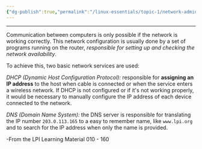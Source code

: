 ```yaml
---
{"dg-publish":true,"permalink":"/linux-essentials/topic-1/network-administration/","dgPassFrontmatter":true}
---
```


---
Communication between computers is only possible if the network is working correctly.  This network configuration is usually done by a set of programs running on the router, _responsible for setting up and checking the network availability_. 

To achieve this, two basic network services are used:

_DHCP (Dynamic Host Configuration Protocol):_ responsible for **assigning an IP address** to the host when cable is connected or when the service enters a wireless network. If DHCP is not configured or if it's not working properly, it would be necessary to manually configure the IP address of each device connected to the network.

_DNS (Domain Name System):_ the DNS server is responsible for translating the IP number `203.0.113.165` to a easy to remember name, like `www.lpi.org` and to search for the IP address when only the name is provided.

-From the LPI Learning Material 010 - 160